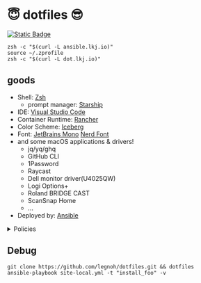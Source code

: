 :innocent: dotfiles :sunglasses:
========

[![Static Badge](https://img.shields.io/badge/anslble--galaxy-legnoh.dotfiles-blue?style=flat&logo=ansible)](https://galaxy.ansible.com/ui/repo/published/legnoh/dotfiles/)

```
zsh -c "$(curl -L ansible.lkj.io)"
source ~/.zprofile
zsh -c "$(curl -L dot.lkj.io)"
```

## goods

- Shell: [Zsh](http://www.zsh.org/)
  - prompt manager: [Starship](https://starship.rs)
- IDE: [Visual Studio Code](https://code.visualstudio.com/)
- Container Runtime: [Rancher](https://www.rancher.com)
- Color Scheme: [Iceberg](https://cocopon.github.io/iceberg.vim/)
- Font: [JetBrains Mono](https://www.jetbrains.com/lp/mono/) [Nerd Font](https://github.com/ryanoasis/nerd-fonts/tree/master/patched-fonts/JetBrainsMono)
- and some macOS applications & drivers!
  - jq/yq/ghq
  - GitHub CLI
  - 1Password
  - Raycast
  - Dell monitor driver(U4025QW)
  - Logi Options+
  - Roland BRIDGE CAST
  - ScanSnap Home
  - ...
- Deployed by: [Ansible](https://docs.ansible.com)

<details>
  <summary>Policies</summary>
  
- 12Factorの思想に基づき、インストール・設定のタイミングと利用のタイミングは明確に分離する。
  - zshプラグインマネージャによく見られる、シェル起動時にデータ取得するツールは採用せず、brewで事前にインストールする。
- エイリアスを使わず、すべてのファイルはansibleによって実体を配布する。
- 言語バージョンマネージャ(nvm,asdf等)は利用しない。
  - 常にローカルはLTSの最新バージョンにアップデートすべきである。
  - 仮想環境内で利用バージョンを切り替えられ、かつアップデートで壊れやすい言語(例: uv)に限り活用しても良い。
    - できない場合は一時的にbrew経由で古いバージョンにダウングレードしたり、全プロジェクトの利用バージョンを一括アップデートする。
- 手動インストールが必要な手順は、スティッキーズなどで画面上に情報を掲載するのが望ましい。
- masのアプリインストールなど、時間がかかる部分は非同期処理(async/poll)を利用するのが望ましい。
- 基本的にはOS標準のソフトウェアを使うべきだが、力不足な場合は外部ソフトウェアで補うのが望ましい。
- 凝りすぎない。シンプルで同じ端末を使う誰もが気軽に真似できる構成であるのが望ましい。

</details>

## Debug

```
git clone https://github.com/legnoh/dotfiles.git && dotfiles
ansible-playbook site-local.yml -t "install_foo" -v
```
